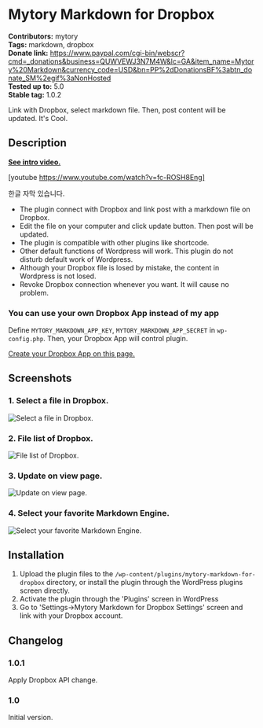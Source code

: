# Mytory Markdown for Dropbox 
**Contributors:** mytory  
**Tags:** markdown, dropbox  
**Donate link:** https://www.paypal.com/cgi-bin/webscr?cmd=_donations&business=QUWVEWJ3N7M4W&lc=GA&item_name=Mytory%20Markdown&currency_code=USD&bn=PP%2dDonationsBF%3abtn_donate_SM%2egif%3aNonHosted  
**Tested up to:** 5.0  
**Stable tag:** 1.0.2  

Link with Dropbox, select markdown file. Then, post content will be updated. It's Cool.


## Description 

**[See intro video.](https://youtu.be/fc-ROSH8Eng)**

[youtube https://www.youtube.com/watch?v=fc-ROSH8Eng]

한글 자막 있습니다.

* The plugin connect with Dropbox and link post with a markdown file on Dropbox.
* Edit the file on your computer and click update button. Then post will be updated.
* The plugin is compatible with other plugins like shortcode.
* Other default functions of Wordpress will work. This plugin do not disturb default work of Wordpress.
* Although your Dropbox file is losed by mistake, the content in Wordpress is not losed.
* Revoke Dropbox connection whenever you want. It will cause no problem.


### You can use your own Dropbox App instead of my app 

Define `MYTORY_MARKDOWN_APP_KEY`, `MYTORY_MARKDOWN_APP_SECRET` in `wp-config.php`. Then, your Dropbox App will control plugin.

[Create your Dropbox App on this page.](https://www.dropbox.com/developers/apps)


## Screenshots 

### 1. Select a file in Dropbox.
![Select a file in Dropbox.](https://ps.w.org/mytory-markdown-for-dropbox/assets/screenshot-1.jpg)

### 2. File list of Dropbox.
![File list of Dropbox.](https://ps.w.org/mytory-markdown-for-dropbox/assets/screenshot-2.jpg)

### 3. Update on view page.
![Update on view page.](https://ps.w.org/mytory-markdown-for-dropbox/assets/screenshot-3.jpg)

### 4. Select your favorite Markdown Engine.
![Select your favorite Markdown Engine.](https://ps.w.org/mytory-markdown-for-dropbox/assets/screenshot-4.jpg)



## Installation 

1. Upload the plugin files to the `/wp-content/plugins/mytory-markdown-for-dropbox` directory, or install the plugin through the WordPress plugins screen directly.
1. Activate the plugin through the 'Plugins' screen in WordPress
1. Go to 'Settings->Mytory Markdown for Dropbox Settings' screen and link with your Dropbox account.


## Changelog 


### 1.0.1 

Apply Dropbox API change.


### 1.0 

Initial version.
